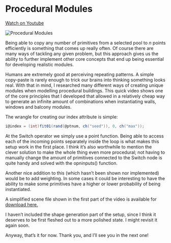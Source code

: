# Procedural Modules

[Watch on Youtube](https://www.youtube.com/watch?v=MwFARaaTLW4)

![Procedural Modules](https://user-images.githubusercontent.com/81909946/113516060-8e3e6500-9578-11eb-8df8-9f7e2385efd2.jpg)


Being able to copy any number of primitives from a selected pool to *n* points efficiently is something that comes up really often. Of course there are many ways of tackling any given problem, but this approach gives us the ability to further implement other core concepts that end up being essential for developing realistic modules.

Humans are extremely good at perceiving repeating patterns. A simple copy-paste is rarely enough to trick our brains into thinking something looks real. With that in mind, I researched many different ways of creating unique modules when modelling procedural buildings. This quick video shows one of the core principles that I developed that allowed in a relatively cheap way to generate an infinite amount of combinations when instantiating walls, windows and balcony modules.

The wrangle for creating our index attribute is simple:

```c#
i@index = (int)fit01(rand(@ptnum, ch("seed")), 0, ch("max"));
```

At the Switch operator we simply use a point function. Being able to access each of the incoming points separately inside the loop is what makes this setup work in the first place. I think it’s also worthwhile to mention the clever solution to make the whole thing even more procedural; not having to manually change the amount of primitives connected to the Switch node is quite handy and solved with the opninputs() function.

Another nice addition to this (which hasn’t been shown nor implemented) would be to add weighting. In some cases it could be interesting to have the ability to make some primitives have a higher or lower probability of being instantiated.

A simplified scene file shown in the first part of the video is available for [download here.](https://github.com/ribponce/particula/blob/851e570a8305e3a82b6d94f043f6dd402b869749/tutorials/procedural_modules/files/particula_procedural-modules_SHARE.hipnc)

I haven’t included the shape generation part of the setup, since I think it deserves to be first fleshed out to a more polished state. I might revisit it again soon.

Anyway, that’s it for now. Thank you, and I’ll see you in the next one!
